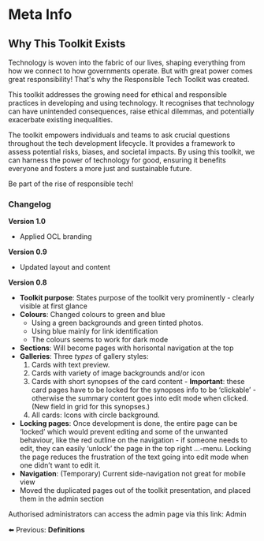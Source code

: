 # Meta Info

## **Why This Toolkit Exists**

Technology is woven into the fabric of our lives, shaping everything from how we connect to how governments operate. But with great power comes great responsibility! That's why the Responsible Tech Toolkit was created.

This toolkit addresses the growing need for ethical and responsible practices in developing and using technology. It recognises that technology can have unintended consequences, raise ethical dilemmas, and potentially exacerbate existing inequalities.

The toolkit empowers individuals and teams to ask crucial questions throughout the tech development lifecycle. It provides a framework to assess potential risks, biases, and societal impacts. By using this toolkit, we can harness the power of technology for good, ensuring it benefits everyone and fosters a more just and sustainable future.

Be part of the rise of responsible tech!

### **Changelog**

**Version 1.0**

* Applied OCL branding

**Version 0.9**

* Updated layout and content

**Version 0.8**

* **Toolkit purpose**: States purpose of the toolkit very prominently - clearly visible at first glance
* **Colours**: Changed colours to green and blue
  * Using a green backgrounds and green tinted photos.
  * Using blue mainly for link identification
  * The colours seems to work for dark mode
* **Sections**: Will become pages with horisontal navigation at the top
* **Galleries**: Three _types_ of gallery styles:
  1. Cards with text preview.
  2. Cards with variety of image backgrounds and/or icon
  3. Cards with short synopses of the card content - **Important**: these card pages have to be locked for the synopses info to be ‘clickable’ - otherwise the summary content goes into edit mode when clicked. (New field in grid for this synopses.)
  4. All cards: Icons with circle background.
* **Locking pages**: Once development is done, the entire page can be ‘locked’ which would prevent editing and some of the unwanted behaviour, like the red outline on the navigation - if someone needs to edit, they can easily ‘unlock’ the page in the top right …-menu. Locking the page reduces the frustration of the text going into edit mode when one didn’t want to edit it.
* **Navigation**: (Temporary) Current side-navigation not great for mobile view
* Moved the duplicated pages out of the toolkit presentation, and placed them in the admin section

Authorised administrators can access the admin page via this link: Admin

⬅️ Previous: **Definitions** &#x20;
